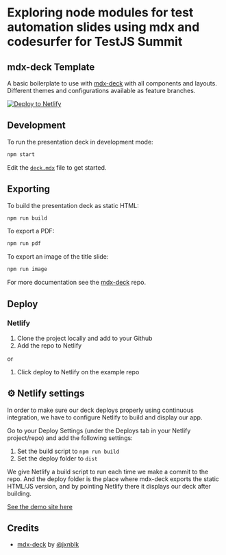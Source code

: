 
# Exploring node modules for test automation slides using mdx and codesurfer for TestJS Summit

## mdx-deck Template

A basic boilerplate to use with [mdx-deck](https://github.com/jxnblk/mdx-deck) with all components and layouts. Different themes and configurations available as feature branches.

[![Deploy to Netlify](https://www.netlify.com/img/deploy/button.svg)](https://app.netlify.com/start/deploy?repository=https://github.com/alanpcurrie/pwa-presentation)

## Development

To run the presentation deck in development mode:

```sh
npm start
```

Edit the [`deck.mdx`](deck.mdx) file to get started.

## Exporting

To build the presentation deck as static HTML:

```sh
npm run build
```

To export a PDF:

```sh
npm run pdf
```

To export an image of the title slide:

```sh
npm run image
```

For more documentation see the [mdx-deck][] repo.

[mdx-deck]: https://github.com/jxnblk/mdx-deck

## Deploy

### Netlify

1. Clone the project locally and add to your Github
2. Add the repo to Netlify

or

1. Click deploy to Netlify on the example repo

## ⚙️ Netlify settings

In order to make sure our deck deploys properly using continuous integration, we have to configure Netlify to build and display our app.

Go to your Deploy Settings (under the Deploys tab in your Netlify project/repo) and add the following settings:

1. Set the build script to `npm run build`
1. Set the deploy folder to `dist`

We give Netlify a build script to run each time we make a commit to the repo. And the deploy folder is the place where mdx-deck exports the static HTML/JS version, and by pointing Netlify there it displays our deck after building.

[See the demo site here](https://reverent-rosalind-f11320.netlify.com/)

## Credits

* [mdx-deck](https://github.com/jxnblk/mdx-deck) by [@jxnblk](https://github.com/jxnblk)
